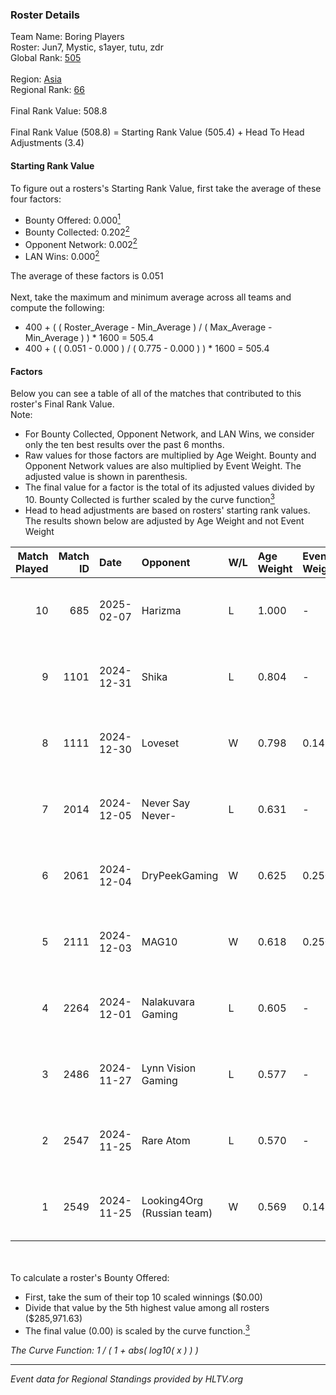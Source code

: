 ### Roster Details<br />
Team Name: Boring Players<br />
Roster: Jun7, Mystic, s1ayer, tutu, zdr<br />
Global Rank: [505](../../standings_global_2025_02_28.md)<br />
<br />
Region: [Asia]( ../../standings_asia_2025_02_28.md)<br />
Regional Rank: [66]( ../../standings_asia_2025_02_28.md)<br />
<br />
Final Rank Value:  508.8<br />
<br />
Final Rank Value (508.8) = Starting Rank Value (505.4) + Head To Head Adjustments (3.4)<br />

#### Starting Rank Value<br />
To figure out a rosters's Starting Rank Value, first take the average of these four factors:<br />
- Bounty Offered: 0.000[<sup>1</sup>](#table2)
- Bounty Collected: 0.202[<sup>2</sup>](#table1)
- Opponent Network: 0.002[<sup>2</sup>](#table1)
- LAN Wins: 0.000[<sup>2</sup>](#table1)

The average of these factors is 0.051<br />
<br />
Next, take the maximum and minimum average across all teams and compute the following:<br />
- 400 + ( ( Roster_Average - Min_Average ) / ( Max_Average - Min_Average ) ) * 1600 = 505.4
- 400 + ( ( 0.051 - 0.000 ) / ( 0.775 - 0.000 ) ) * 1600 = 505.4


#### Factors<br />
Below you can see a table of all of the matches that contributed to this roster's Final Rank Value.<br />
Note:<br />

- For Bounty Collected, Opponent Network, and LAN Wins, we consider only the ten best results over the past 6 months.
- Raw values for those factors are multiplied by Age Weight. Bounty and Opponent Network values are also multiplied by Event Weight. The adjusted value is shown in parenthesis.
- The final value for a factor is the total of its adjusted values divided by 10. Bounty Collected is further scaled by the curve function[<sup>3</sup>](#curveFunction)
- Head to head adjustments are based on rosters' starting rank values. The results shown below are adjusted by Age Weight and not Event Weight
<span id="table1"></span><br />


| Match Played | Match ID | Date       | Opponent                   | W/L | Age Weight | Event Weight | Bounty Collected | Opponent Network | LAN Wins  | H2H Adj. | Roster                          |
| -: | -: | :- | :- | :- | :- | :- | :- | :- | :- | -: | :- |
|           10 |      685 | 2025-02-07 | Harizma                    | L   | 1.000      | -            | -                | -                | -         |    -5.58 | Jun7, Mystic, s1ayer, tutu, zdr |
|            9 |     1101 | 2024-12-31 | Shika                      | L   | 0.804      | -            | -                | -                | -         |   -11.07 | Jun7, Mystic, s1ayer, tutu, zdr |
|            8 |     1111 | 2024-12-30 | Loveset                    | W   | 0.798      | 0.143        | 0.000 (0.000)    | 0.000 (0.000)    | 0 (0.000) |     8.38 | Jun7, Mystic, s1ayer, tutu, zdr |
|            7 |     2014 | 2024-12-05 | Never Say Never-           | L   | 0.631      | -            | -                | -                | -         |    -6.88 | Jun7, karl, Mystic, s1ayer, zdr |
|            6 |     2061 | 2024-12-04 | DryPeekGaming              | W   | 0.625      | 0.250        | 0.000 (0.000)    | 0.031 (0.005)    | 0 (0.000) |     6.86 | Jun7, karl, Mystic, s1ayer, zdr |
|            5 |     2111 | 2024-12-03 | MAG10                      | W   | 0.618      | 0.250        | 0.000 (0.000)    | 0.000 (0.000)    | 0 (0.000) |     6.71 | Jun7, karl, Mystic, s1ayer, zdr |
|            4 |     2264 | 2024-12-01 | Nalakuvara Gaming          | L   | 0.605      | -            | -                | -                | -         |    -5.93 | Jun7, karl, Mystic, s1ayer, zdr |
|            3 |     2486 | 2024-11-27 | Lynn Vision Gaming         | L   | 0.577      | -            | -                | -                | -         |    -2.25 | Jun7, Mystic, s1ayer, tutu, zdr |
|            2 |     2547 | 2024-11-25 | Rare Atom                  | L   | 0.570      | -            | -                | -                | -         |    -1.24 | Jun7, Mystic, s1ayer, tutu, zdr |
|            1 |     2549 | 2024-11-25 | Looking4Org (Russian team) | W   | 0.569      | 0.143        | 0.014 (0.001)    | 0.208 (0.017)    | 0 (0.000) |    14.41 | Jun7, Mystic, s1ayer, tutu, zdr |

<br />
<span id="table2"></span><br />
To calculate a roster's Bounty Offered:<br />

- First, take the sum of their top 10 scaled winnings ($0.00)
- Divide that value by the 5th highest value among all rosters ($285,971.63)
- The final value (0.00) is scaled by the curve function.[<sup>3</sup>](#curveFunction)

<span id="curveFunction"></span>_The Curve Function: 1 / ( 1 + abs( log10( x ) ) )_<br />

---
_Event data for Regional Standings provided by HLTV.org_<br />
